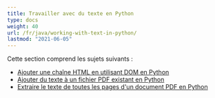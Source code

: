 ```yaml
---
title: Travailler avec du texte en Python
type: docs
weight: 40
url: /fr/java/working-with-text-in-python/
lastmod: "2021-06-05"
---
```


Cette section comprend les sujets suivants :

- [Ajouter une chaîne HTML en utilisant DOM en Python](/pdf/fr/java/add-html-string-using-dom-in-python/)
- [Ajouter du texte à un fichier PDF existant en Python](/pdf/fr/java/add-text-to-an-existing-pdf-file-in-python/)
- [Extraire le texte de toutes les pages d'un document PDF en Python](/pdf/fr/java/extract-text-from-all-the-pages-of-a-pdf-document-in-python/)